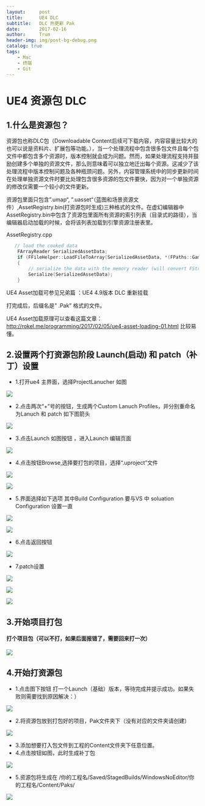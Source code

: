 ```yaml
---
layout:     post
title:      UE4 DLC
subtitle:   DLC 热更新 Pak
date:       2017-02-16
author:     Trum
header-img: img/post-bg-debug.png
catalog: true
tags:
    - Mac
    - 终端
    - Git
---
```




# UE4 资源包 DLC

## 1.什么是资源包？
资源包也称DLC包（Downloadable Content后续可下载内容，内容容量比较大的也可以说是资料片、扩展包等功能。），当一个处理流程中包含很多包文件且每个包文件中都包含多个资源时，版本控制就会成为问题。然而，如果处理流程支持并鼓励创建多个单独的资源文件，那么则意味着可以独立地迁出每个资源。这减少了该处理流程中版本控制问题及各种瓶颈问题。另外，内容管理系统中的同步更新时间在处理单独资源文件时要比处理包含很多资源的包文件要快，因为对一个单独资源的修改仅需要一个较小的文件更新。

资源包里面只包含”.umap“, ”.uasset“（蓝图和场景资源文件）,AssetRegistry.bin(打资源包时生成)三种格式的文件。在虚幻编辑器中AssetRegistry.bin中包含了资源包里面所有资源的索引列表（目录式的路径），当编辑器启动加载的时候，会将该列表加载到引擎资源注册表里。


AssetRegistry.cpp

```c++
   // load the cooked data
	FArrayReader SerializedAssetData;
	if (FFileHelper::LoadFileToArray(SerializedAssetData, *(FPaths::GameDir() / TEXT("AssetRegistry.bin"))))
	{
		// serialize the data with the memory reader (will convert FStrings to FNames, etc)
		Serialize(SerializedAssetData);
	}
```
	

 UE4 Asset加载可参见兄弟篇 ：UE4 4.9版本 DLC 重新挂载

打完成后，后缀名是” .Pak” 格式的文件。

UE4 Asset加载原理可以查看这篇文章：http://rokel.me/programming/2017/02/05/ue4-asset-loading-01.html 比较易懂。

## 2.设置两个打资源包阶段 Launch(启动) 和 patch（补丁）设置

- 1.打开ue4 主界面，选择ProjectLanucher 如图

![](http://mingchuan.wang/img/DLC/图片1.png)

- 2.点击两次“+”号的按钮，生成两个Custom Lanuch Profiles，并分别重命名为Lanuch 和 patch 如下图箭头

![](http://mingchuan.wang/img/DLC/图片2.png)

- 3.点击Launch 如图按钮 ，进入Launch 编辑页面

![](http://mingchuan.wang/img/DLC/图片3.png)

- 4.点击按钮Browse,选择要打包的项目，选择“.uproject”文件

![](http://mingchuan.wang/img/DLC/图片4.png)

![](http://mingchuan.wang/img/DLC/图片5.png)

- 5.界面选择如下选项  其中Build Configuration 要与VS 中 soluation Configuration 设置一直

![](http://mingchuan.wang/img/DLC/图片6.png)

![](http://mingchuan.wang/img/DLC/图片7.png)

- 6.点击返回按钮

![](http://mingchuan.wang/img/DLC/图片8.png)

- 7.patch设置 

![](http://mingchuan.wang/img/DLC/图片9.png)

![](http://mingchuan.wang/img/DLC/图片10.png)

![](http://mingchuan.wang/img/DLC/图片11.png)

## 3.开始项目打包
#### 打个项目包（可以不打，如果后面报错了，需要回来打一次）

![](http://mingchuan.wang/img/DLC/图片14.png)

## 4.开始打资源包
- 1.点击图下按钮 打一个Launch（基础）版本，等待完成并提示成功。如果失败则需要找到原因解决：）

![](http://mingchuan.wang/img/DLC/图片15.png)

- 2.将资源包放到打包好的项目，Pak文件夹下（没有对应的文件夹请创建）

![](http://mingchuan.wang/img/DLC/图片16.png)

- 3.添加想要打入包文件到工程的Content文件夹下任意位置。
- 4.点击按钮如图，此时生成补丁包

![](http://mingchuan.wang/img/DLC/图片17.png)

- 5.资源包将生成在 /你的工程名/Saved/StagedBuilds/WindowsNoEditor/你的工程名/Content/Paks/

![](http://mingchuan.wang/img/DLC/图片19.png)


